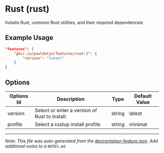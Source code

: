 
# Rust (rust)

Installs Rust, common Rust utilities, and their required dependencies

## Example Usage

```json
"features": {
    "ghcr.io/pauldotyu/features/rust:1": {
        "version": "latest"
    }
}
```

## Options

| Options Id | Description | Type | Default Value |
|-----|-----|-----|-----|
| version | Select or enter a version of Rust to install. | string | latest |
| profile | Select a rustup install profile. | string | minimal |



---

_Note: This file was auto-generated from the [devcontainer-feature.json](https://github.com/pauldotyu/features/blob/main/src/rust/devcontainer-feature.json).  Add additional notes to a `NOTES.md`._
